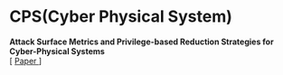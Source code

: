# CPS(Cyber Physical System)

<p>
  <strong>Attack Surface Metrics and Privilege-based Reduction Strategies for Cyber-Physical Systems</strong>
  <br>
  [
  <a href="https://arxiv.org/pdf/1806.06168.pdf" rel=nofollow>
  Paper
  </a>
  ]
</p>
